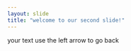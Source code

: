 ```yaml
---
layout: slide
title: "welcome to our second slide!"
---
```

your text
use the left arrow to go back 
